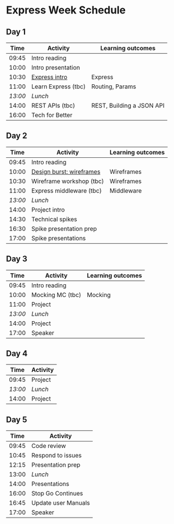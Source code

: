 # Express Week Schedule

## Day 1

| Time    | Activity                       | Learning outcomes         |
| ------- | ------------------------------ | ------------------------- |
| 09:45   | Intro reading                  |                           |
| 10:00   | Intro presentation             |                           |
| 10:30   | [Express intro][express-intro] | Express                   |
| 11:00   | Learn Express (tbc)            | Routing, Params           |
| _13:00_ | _Lunch_                        |                           |
| 14:00   | REST APIs (tbc)                | REST, Building a JSON API |
| 16:00   | Tech for Better                |                           |

[express-intro]: tbc

## Day 2

| Time    | Activity                                  | Learning outcomes |
| ------- | ----------------------------------------- | ----------------- |
| 09:45   | Intro reading                             |                   |
| 10:00   | [Design burst: wireframes][db-wireframes] | Wireframes        |
| 10:30   | Wireframe workshop (tbc)                  | Wireframes        |
| 11:00   | Express middleware (tbc)                  | Middleware        |
| _13:00_ | _Lunch_                                   |                   |
| 14:00   | Project intro                             |                   |
| 14:30   | Technical spikes                          |                   |
| 16:30   | Spike presentation prep                   |                   |
| 17:00   | Spike presentations                       |                   |

[db-wireframes]: https://docs.google.com/presentation/d/1l5DCpoFwiMLNi0X4gnqqStav--XQJ7-sdLyW86zgxBc/

## Day 3

| Time    | Activity         | Learning outcomes |
| ------- | ---------------- | ----------------- |
| 09:45   | Intro reading    |                   |
| 10:00   | Mocking MC (tbc) | Mocking           |
| 11:00   | Project          |                   |
| _13:00_ | _Lunch_          |                   |
| 14:00   | Project          |                   |
| 17:00   | Speaker          |                   |

## Day 4

| Time    | Activity |
| ------- | -------- |
| 09:45   | Project  |
| _13:00_ | _Lunch_  |
| 14:00   | Project  |

## Day 5

| Time  | Activity            |
| ----- | ------------------- |
| 09:45 | Code review         |
| 10:45 | Respond to issues   |
| 12:15 | Presentation prep   |
| 13:00 | _Lunch_             |
| 14:00 | Presentations       |
| 16:00 | Stop Go Continues   |
| 16:45 | Update user Manuals |
| 17:00 | Speaker             |
